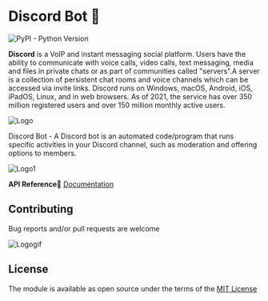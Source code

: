 # Discord Bot :purple_heart:

![PyPI - Python Version](https://img.shields.io/pypi/pyversions/Django?style=flat-square)

**Discord**  is a VoIP and instant messaging social platform. Users have the ability to communicate with voice calls, video calls, text messaging, media and files in private chats or as part of communities called "servers".A server is a collection of persistent chat rooms and voice channels which can be accessed via invite links. Discord runs on Windows, macOS, Android, iOS, iPadOS, Linux, and in web browsers. As of 2021, the service has over 350 million registered users and over 150 million monthly active users.

![Logo](https://1000logos.net/wp-content/uploads/2021/06/Discord-logo.png)

Discord Bot  - A Discord bot is an automated code/program that runs specific activities in your Discord channel, such as moderation and offering options to members.

![Logo1](https://i.redd.it/tried-to-make-the-discord-clyde-logo-more-similar-to-the-v0-g2bha52fh9v91.png?s=857a15558e51808ae5676c9c4b50706142f12ce9)

**API Reference:blue_book:** [Documentation](https://discordpy.readthedocs.io/en/stable/api.html#api-reference)


## Contributing

Bug reports and/or pull requests are welcome

![Logogif](https://i.gifer.com/3jnq.gif)

## License

The module is available as open source under the terms of the [MIT License](https://github.com/nikfromua/FP-Bot/blob/main/LICENSE)


